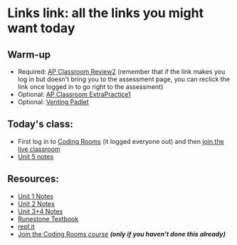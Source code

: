 # Links link: all the links you might want today
## Warm-up
* Required: [AP Classroom Review2](https://apclassroom.collegeboard.org/8/assessments/assignments/32977726) (remember that if the link makes you log in but doesn't bring you to the assessment page, you can reclick the link once logged in to go right to the assessment)
* Optional: [AP Classroom ExtraPractice1](https://apclassroom.collegeboard.org/8/assessments/assignments/32978330)
* Optional: [Venting Padlet](https://viewpointschool2.padlet.org/nolandonoghue2/cjt42uuauv8r9ym7)

## Today's class:
* First log in to [Coding Rooms](http://app.codingrooms.com/) (it logged everyone out) and 
then [join the live classroom](https://app.codingrooms.com/c-join/c/pscWcqQ5P0VB)
* [Unit 5 notes](https://gist.github.com/mrDonoghue/7312efdb78dca463096ddffcb9f66c0b)

## Resources:
* [Unit 1 Notes](https://gist.github.com/mrDonoghue/6f097b0a542598d27c27f7adec5c568c)
* [Unit 2 Notes](https://gist.github.com/mrDonoghue/c66799d9887dddb1d86710d9bade8a14)
* [Unit 3+4 Notes](https://gist.github.com/mrDonoghue/584d61a03c362bd0efad5aaf09d12e5a)
* [Runestone Textbook](https://csawesome.runestone.academy/runestone/books/published/csawesome/index.html)
* [repl.it](https://repl.it/~)
* [Join the Coding Rooms *course*](https://app.codingrooms.com/management/courses/join-by-code/UP8Wz3o1) ***(only if you haven't done this already)***
